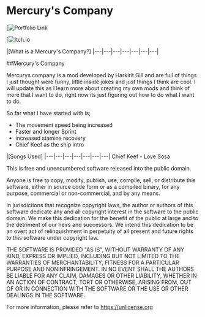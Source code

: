# Mercury's Company

[![Portfolio Link](https://harkiritgill.wixsite.com/mercurygames)

[![Itch.io](https://mercury-productions.itch.io/)

|[What is a Mercury's Company?]
|---|---|---|---|---|---|---|

##Mercury's Company

Mercurys company is a mod developed by Harkirit Gill and are full of things I just thought were funny, little inside jokes and just things I think are cool.
I will update this as I learn more about creating my own mods and think of more that I want to do, right now its just figuring out how to do what I want to do.

So far what I have started with is; 
- The movement speed being increased
- Faster and longer Sprint
- increased stamina recovery
- Chief Keef as the ship intro


|[Songs Used]
|---|---|---|---|---|---|---|
Chief Keef - Love Sosa


This is free and unencumbered software released into the public domain.

Anyone is free to copy, modify, publish, use, compile, sell, or
distribute this software, either in source code form or as a compiled
binary, for any purpose, commercial or non-commercial, and by any
means.

In jurisdictions that recognize copyright laws, the author or authors
of this software dedicate any and all copyright interest in the
software to the public domain. We make this dedication for the benefit
of the public at large and to the detriment of our heirs and
successors. We intend this dedication to be an overt act of
relinquishment in perpetuity of all present and future rights to this
software under copyright law.

THE SOFTWARE IS PROVIDED "AS IS", WITHOUT WARRANTY OF ANY KIND,
EXPRESS OR IMPLIED, INCLUDING BUT NOT LIMITED TO THE WARRANTIES OF
MERCHANTABILITY, FITNESS FOR A PARTICULAR PURPOSE AND NONINFRINGEMENT.
IN NO EVENT SHALL THE AUTHORS BE LIABLE FOR ANY CLAIM, DAMAGES OR
OTHER LIABILITY, WHETHER IN AN ACTION OF CONTRACT, TORT OR OTHERWISE,
ARISING FROM, OUT OF OR IN CONNECTION WITH THE SOFTWARE OR THE USE OR
OTHER DEALINGS IN THE SOFTWARE.

For more information, please refer to <https://unlicense.org>
